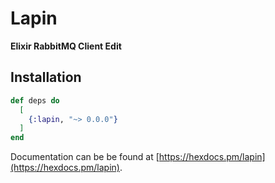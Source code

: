 # Lapin

**Elixir RabbitMQ Client Edit**

## Installation

```elixir
def deps do
  [
    {:lapin, "~> 0.0.0"}
  ]
end
```

Documentation can be be found at [https://hexdocs.pm/lapin](https://hexdocs.pm/lapin).

